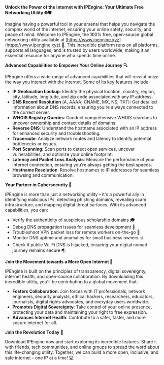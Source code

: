 **Unlock the Power of the Internet with IPEngine: Your Ultimate Free Networking Utility 🌐🛡️**

Imagine having a powerful tool in your arsenal that helps you navigate the complex world of the internet, ensuring your online safety, security, and peace of mind. Welcome to IPEngine, the 100% free, open-source global networking utility available at [https://www.ipengine.xyz](https://www.ipengine.xyz) 🚀. This incredible platform runs on all platforms, supports all languages, and is trusted by users worldwide, making it an essential resource for anyone who spends time online.

**Advanced Capabilities to Empower Your Online Journey 🔍**

IPEngine offers a wide range of advanced capabilities that will revolutionize the way you interact with the internet. Some of its key features include:

*   **IP Geolocation Lookup**: Identify the physical location, country, region, city, latitude, longitude, and zip code associated with any IP address.
*   **DNS Record Resolution** (A, AAAA, CNAME, MX, NS, TXT): Get detailed information about DNS records, ensuring you're always connected to the correct server.
*   **WHOIS Registry Queries**: Conduct comprehensive WHOIS searches to uncover ownership and contact details of domains.
*   **Reverse DNS**: Understand the hostname associated with an IP address for enhanced security and troubleshooting.
*   **Traceroute**: Analyze network routes and latency to identify potential bottlenecks or issues.
*   **Port Scanning**: Scan ports to detect open services, uncover vulnerabilities, and optimize your online footprint.
*   **Latency and Packet Loss Analysis**: Measure the performance of your internet connection, ensuring you're always getting the best speeds.
*   **Hostname Resolution**: Resolve hostnames to IP addresses for seamless browsing and communication.

**Your Partner in Cybersecurity 🔐**

IPEngine is more than just a networking utility – it's a powerful ally in identifying malicious IPs, detecting phishing domains, revealing scam infrastructure, and mapping digital threat surfaces. With its advanced capabilities, you can:

*   Verify the authenticity of suspicious scholarship domains 🎓
*   Debug DNS propagation issues for seamless development 🔩
*   Troubleshoot VPN packet loss for remote workers on-the-go 🛫️
*   Monitor DNS uptime and anomalies for small business owners 📊
*   Check if public Wi-Fi DNS is hijacked, ensuring your digital nomad journey remains secure 🌏

**Join the Movement towards a More Open Internet 🚀**

IPEngine is built on the principles of transparency, digital sovereignty, internet health, and open-source collaboration. By downloading this incredible utility, you'll be contributing to a global movement that:

*   **Fosters Collaboration**: Join forces with IT professionals, network engineers, security analysts, ethical hackers, researchers, educators, journalists, digital rights advocates, and everyday users worldwide.
*   **Promotes Digital Sovereignty**: Take control of your online presence, protecting your data and maintaining your right to free expression.
*   **Advances Internet Health**: Contribute to a safer, faster, and more secure internet for all.

**Join the Revolution Today 📡**

Download IPEngine now and start exploring its incredible features. Share it with friends, tech communities, and online groups to spread the word about this life-changing utility. Together, we can build a more open, inclusive, and safe internet – one IP at a time! 💻